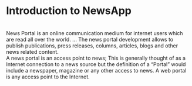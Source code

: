 # Introduction to NewsApp
<br>
News Portal is an online communication medium for internet
users which are read all over the world. ... The news
portal development allows to publish publications, press
releases, columns, articles, blogs and other news related
content.
<br>
A news portal is an access point to news; This is generally
thought of as a Internet connection to a news source but
the definition of a “Portal” would include a newspaper,
magazine or any other access to news. A web portal is any
access point to the Internet.
